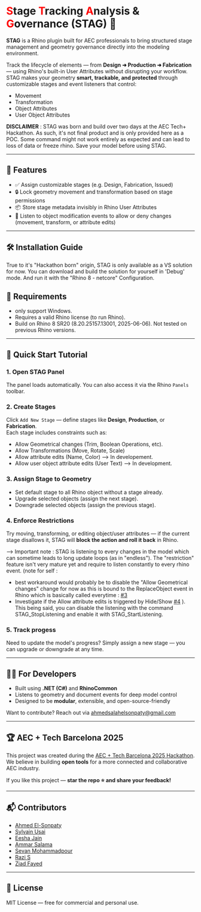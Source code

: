 # <span style="color:red">S</span>tage <span style="color:red">T</span>racking <span style="color:red">A</span>nalysis & <span style="color:red">G</span>overnance (STAG) 🦌

**STAG** is a Rhino plugin built for AEC professionals to bring structured stage management and geometry governance directly into the modeling environment.

Track the lifecycle of elements — from **Design ➜ Production ➜ Fabrication** — using Rhino's built-in User Attributes without disrupting your workflow. STAG makes your geometry **smart, trackable, and protected** through customizable stages and event listeners that control:

- Movement  
- Transformation  
- Object Attributes  
- User Object Attributes

**DISCLAIMER** : STAG was born and build over two days at the AEC Tech+ Hackathon. As such, it's not final product and is only provided here as a POC. 
Some command might not work entirely as expected and can lead to loss of data or freeze rhino. Save your model before using STAG.

---

## 🚀 Features

- ✅ Assign customizable stages (e.g. Design, Fabrication, Issued)
- 🔒 Lock geometry movement and transformation based on stage permissions
- 📦 Store stage metadata invisibly in Rhino User Attributes
- 🔁 Listen to object modification events to allow or deny changes (movement, transform, or attribute edits)

---

## 🛠️ Installation Guide

True to it's "Hackathon born" origin, STAG is only available as a VS solution for now. 
You can download and build the solution for yourself in 'Debug' mode. And run it with the "Rhino 8 - netcore" Configuration. 

## 🦺 Requirements 

- only support Windows.
- Requires a valid Rhino license (to run Rhino).
- Build on Rhino 8 SR20 (8.20.25157.13001, 2025-06-06). Not tested on previous Rhino versions.
  
---

## 🧪 Quick Start Tutorial

### 1. Open STAG Panel  
The panel loads automatically. You can also access it via the Rhino `Panels` toolbar.

### 2. Create Stages  
Click `Add New Stage` — define stages like **Design**, **Production**, or **Fabrication**.  
Each stage includes constraints such as:
- Allow Geometrical changes (Trim, Boolean Operations, etc).
- Allow Transformations (Move, Rotate, Scale)
- Allow attribute edits (Name, Color) --> In developement. 
- Allow user object attribute edits (User Text) --> In development.

### 3. Assign Stage to Geometry  
* Set default stage to all Rhino object without a stage already.
* Upgrade selected objects (assign the next stage).
* Downgrade selected objects (assign the previous stage).

### 4. Enforce Restrictions  
Try moving, transforming, or editing object/user attributes — if the current stage disallows it, STAG will **block the action and roll it back** in Rhino.  

--> Important note :
STAG is listening to every changes in the model which can sometime leads to long update loops (as in "endless"). The "restriction" feature isn't very mature yet and require to listen constantly to every rhino event. 
(note for self : 
- best workaround would probably be to disable the "Allow Geometrical changes" change for now as this is bound to the ReplaceObject event in Rhino which is basically called everytime : [#3](https://github.com/EL-Sonpaty/STAG/issues/3) 
- Investigate if the Allow attribute edits is triggered by Hide/Show [#4](https://github.com/EL-Sonpaty/STAG/issues/4) ). 
This being said, you can disable the listening with the command STAG_StopListening and enable it with STAG_StartListening.

### 5. Track progess
Need to update the model's progress? Simply assign a new stage — you can upgrade or downgrade at any time.

---

## 👨‍💻 For Developers

- Built using **.NET (C#)** and **RhinoCommon**
- Listens to geometry and document events for deep model control
- Designed to be **modular**, extensible, and open-source-friendly

Want to contribute? Reach out via [ahmedsalahelsonpaty@gmail.com](mailto:ahmedsalahelsonpaty@gmail.com)

---

## 🏆 AEC + Tech Barcelona 2025

This project was created during the [AEC + Tech Barcelona 2025 Hackathon](https://www.aectech.us/aectech-barcelona).  
We believe in building **open tools** for a more connected and collaborative AEC industry.

If you like this project — **star the repo ⭐ and share your feedback!**

---

## 📬 Contributors

- [Ahmed El-Sonpaty](https://github.com/EL-Sonpaty)  
- [Sylvain Usai](https://github.com/usai-sylvain)  
- [Eesha Jain](https://github.com/eesha-on-jupiter)  
- [Ammar Salama](https://github.com/amabedsalama)  
- [Sevan Mohammadpour](https://github.com/sewanmp)  
- [Razi S](https://github.com/RaziS15)  
- [Ziad Fayed](https://github.com/ZiadFayed)  

---

## 📄 License

MIT License — free for commercial and personal use.
